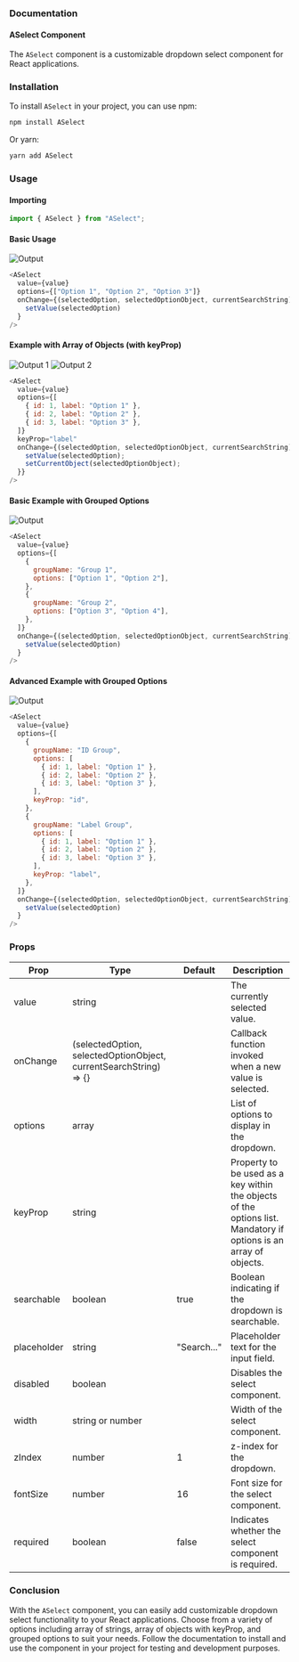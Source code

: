 ### Documentation

#### ASelect Component

The `ASelect` component is a customizable dropdown select component for React applications.

### Installation

To install `ASelect` in your project, you can use npm:

```bash
npm install ASelect
```

Or yarn:

```bash
yarn add ASelect
```

### Usage

#### Importing

```javascript
import { ASelect } from "ASelect";
```

#### Basic Usage

![Output](exampleImgs/wK.png)

```javascript
<ASelect
  value={value}
  options={["Option 1", "Option 2", "Option 3"]}
  onChange={(selectedOption, selectedOptionObject, currentSearchString) =>
    setValue(selectedOption)
  }
/>
```

#### Example with Array of Objects (with keyProp)

![Output 1](exampleImgs/wK.png 'keyProp="label"') ![Output 2](exampleImgs/wK1.png 'keyProp="id"')

```javascript
<ASelect
  value={value}
  options={[
    { id: 1, label: "Option 1" },
    { id: 2, label: "Option 2" },
    { id: 3, label: "Option 3" },
  ]}
  keyProp="label"
  onChange={(selectedOption, selectedOptionObject, currentSearchString) => {
    setValue(selectedOption);
    setCurrentObject(selectedOptionObject);
  }}
/>
```

#### Basic Example with Grouped Options

![Output](exampleImgs/BGO.png)

```javascript
<ASelect
  value={value}
  options={[
    {
      groupName: "Group 1",
      options: ["Option 1", "Option 2"],
    },
    {
      groupName: "Group 2",
      options: ["Option 3", "Option 4"],
    },
  ]}
  onChange={(selectedOption, selectedOptionObject, currentSearchString) =>
    setValue(selectedOption)
  }
/>
```

#### Advanced Example with Grouped Options

![Output](exampleImgs/AGO.png)

```javascript
<ASelect
  value={value}
  options={[
    {
      groupName: "ID Group",
      options: [
        { id: 1, label: "Option 1" },
        { id: 2, label: "Option 2" },
        { id: 3, label: "Option 3" },
      ],
      keyProp: "id",
    },
    {
      groupName: "Label Group",
      options: [
        { id: 1, label: "Option 1" },
        { id: 2, label: "Option 2" },
        { id: 3, label: "Option 3" },
      ],
      keyProp: "label",
    },
  ]}
  onChange={(selectedOption, selectedOptionObject, currentSearchString) =>
    setValue(selectedOption)
  }
/>
```

### Props

| Prop        | Type                                                              | Default     | Description                                                                                                       |
| ----------- | ----------------------------------------------------------------- | ----------- | ----------------------------------------------------------------------------------------------------------------- |
| value       | string                                                            |             | The currently selected value.                                                                                     |
| onChange    | (selectedOption, selectedOptionObject, currentSearchString) => {} |             | Callback function invoked when a new value is selected.                                                           |
| options     | array                                                             |             | List of options to display in the dropdown.                                                                       |
| keyProp     | string                                                            |             | Property to be used as a key within the objects of the options list. Mandatory if options is an array of objects. |
| searchable  | boolean                                                           | true        | Boolean indicating if the dropdown is searchable.                                                                 |
| placeholder | string                                                            | "Search..." | Placeholder text for the input field.                                                                             |
| disabled    | boolean                                                           |             | Disables the select component.                                                                                    |
| width       | string or number                                                  |             | Width of the select component.                                                                                    |
| zIndex      | number                                                            | 1           | z-index for the dropdown.                                                                                         |
| fontSize    | number                                                            | 16          | Font size for the select component.                                                                               |
| required    | boolean                                                           | false       | Indicates whether the select component is required.                                                               |

### Conclusion

With the `ASelect` component, you can easily add customizable dropdown select functionality to your React applications. Choose from a variety of options including array of strings, array of objects with keyProp, and grouped options to suit your needs. Follow the documentation to install and use the component in your project for testing and development purposes.
